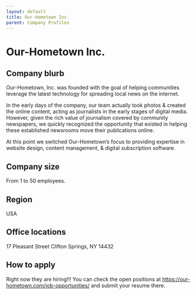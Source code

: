 ```yaml
---
layout: default
title: Our-Hometown Inc.
parent: Company Profiles
---
```


# Our-Hometown Inc.

## Company blurb
Our-Hometown, Inc. was founded with the goal of helping communities leverage the latest technology for spreading local news on the internet.

In the early days of the company, our team actually took photos & created the online content, acting as journalists in the early stages of digital media. However, given the rich value of journalism covered by community newspapers, we quickly recognized the opportunity that existed in helping these established newsrooms move their publications online.

At this point we switched Our-Hometown’s focus to providing expertise in website design, content management, & digital subscription software.

## Company size

From 1 to 50 employees.

## Region

USA

## Office locations
17 Pleasant Street Clifton Springs, NY 14432

## How to apply
Right now they are hiring!!! You can check the open positions at https://our-hometown.com/job-opportunities/ and submit your resume there.
